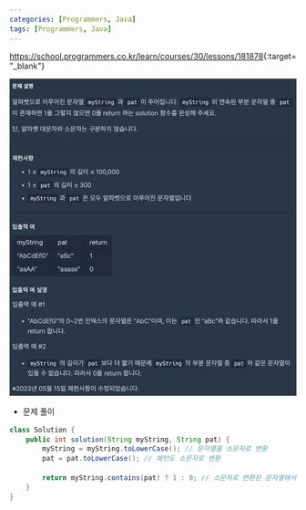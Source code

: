 ```yaml
---
categories: [Programmers, Java]
tags: [Programmers, Java] 
---
```


<https://school.programmers.co.kr/learn/courses/30/lessons/181878>{:target="_blank"}

![문제](/assets/img/programmers/java/%EC%9B%90%ED%95%98%EB%8A%94_%EB%AC%B8%EC%9E%90%EC%97%B4_%EC%B0%BE%EA%B8%B0.png)

- 문제 풀이

```java
class Solution {
    public int solution(String myString, String pat) {
        myString = myString.toLowerCase(); // 문자열을 소문자로 변환
        pat = pat.toLowerCase(); // 패턴도 소문자로 변환

        return myString.contains(pat) ? 1 : 0; // 소문자로 변환된 문자열에서 패턴이 존재하는지 확인하여 결과 반환
    }
}
```

